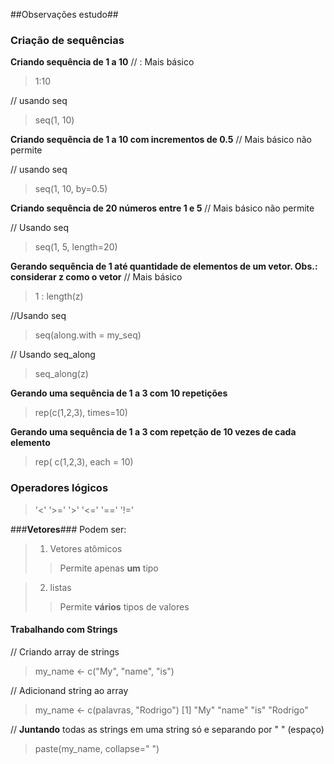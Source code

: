 ##Observações estudo##

### **Criação de sequências** ###
**Criando sequência de 1 a 10**
// : Mais básico
> 1:10

// usando seq
> seq(1, 10)

**Criando sequência de 1 a 10 com incrementos de 0.5**
// Mais básico não permite

// usando seq
>seq(1, 10, by=0.5)

**Criando sequência de 20 números entre 1 e 5**
// Mais básico não permite

// Usando seq
>seq(1, 5, length=20)

**Gerando sequência de 1 até quantidade de elementos de um vetor. Obs.: considerar z como o vetor**
// Mais básico
> 1 : length(z)

//Usando seq
> seq(along.with = my_seq)

// Usando seq_along
> seq_along(z)

**Gerando uma sequência de 1 a 3 com 10 repetições**
>rep(c(1,2,3),  times=10)

**Gerando uma sequência de 1 a 3 com repetção de 10 vezes de cada elemento**
>rep( c(1,2,3), each = 10)

### **Operadores lógicos** ###
>'<'
>'>='
>'>'
>'<='
>'=='
>'!='

###**Vetores**###
Podem ser:
>1. Vetores atômicos
>>Permite apenas **um** tipo

>2. listas
>>Permite **vários** tipos de valores

#### Trabalhando com Strings ####
// Criando array de strings
>my_name <- c("My", "name", "is")

// Adicionand string ao array
>my_name <- c(palavras, "Rodrigo")
>[1] "My"      "name"    "is"      "Rodrigo"

// **Juntando** todas as strings em uma string só e separando por " " (espaço)
>paste(my_name, collapse=" ")


